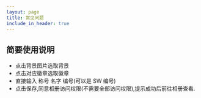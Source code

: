 ```yaml
---
layout: page
title: 常见问题
include_in_header: true
---
```


## 简要使用说明
- 点击背景图片选取背景
- 点击对应徽章选取徽章
- 直接输入 称号 名字 编号(可以是 SW 编号)
- 点击保存,同意相册访问权限(不需要全部访问权限),提示成功后前往相册查看.
